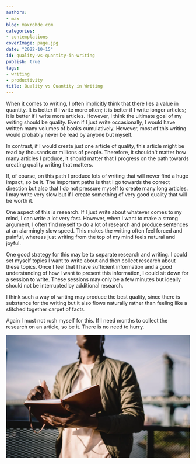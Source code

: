 ```yaml
---
authors:
- max
blog: maxrohde.com
categories:
- contemplations
coverImage: page.jpg
date: "2022-10-15"
id: quality-vs-quantity-in-writing
publish: true
tags:
- writing
- productivity
title: Quality vs Quantity in Writing
---
```


When it comes to writing, I often implicitly think that there lies a value in quantity. It is better if I write more often; it is better if I write longer articles; it is better if I write more articles. However, I think the ultimate goal of my writing should be quality. Even if I just write occasionally, I would have written many volumes of books cumulatively. However, most of this writing would probably never be read by anyone but myself.

In contrast, if I would create just one article of quality, this article might be read by thousands or millions of people. Therefore, it shouldn't matter how many articles I produce, it should matter that I progress on the path towards creating quality writing that matters.

If, of course, on this path I produce lots of writing that will never find a huge impact, so be it. The important paths is that I go towards the correct direction but also that I do not pressure myself to create many long articles. I may write very slow but if I create something of very good quality that will be worth it.

One aspect of this is research. If I just write about whatever comes to my mind, I can write a lot very fast. However, when I want to make a strong argument, I often find myself to do a lot of research and produce sentences at an alarmingly slow speed. This makes the writing often feel forced and painful, whereas just writing from the top of my mind feels natural and joyful.

One good strategy for this may be to separate research and writing. I could set myself topics I want to write about and then collect research about these topics. Once I feel that I have sufficient information and a good understanding of how I want to present this information, I could sit down for a session to write. These sessions may only be a few minutes but ideally should not be interrupted by additional research.

I think such a way of writing may produce the best quality, since there is substance for the writing but it also flows naturally rather than feeling like a stitched together carpet of facts.

Again I must not rush myself for this. If I need months to collect the research on an article, so be it. There is no need to hurry.

![Man with Notebook](images/pexels-photo-4559968.jpeg)
